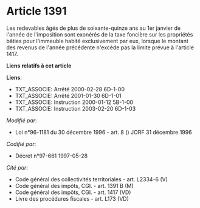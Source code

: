 # Article 1391

Les redevables âgés de plus de soixante-quinze ans au 1er janvier de l'année de l'imposition sont exonérés de la taxe
foncière sur les propriétés bâties pour l'immeuble habité exclusivement par eux, lorsque le montant des revenus de l'année
précédente n'excède pas la limite prévue à l'article 1417.

**Liens relatifs à cet article**

**Liens**:

  - TXT_ASSOCIE: Arrêté 2000-02-28 6D-1-00
  - TXT_ASSOCIE: Arrêté 2001-01-30 6D-1-01
  - TXT_ASSOCIE: Instruction 2000-01-12 5B-1-00
  - TXT_ASSOCIE: Instruction 2003-02-20 6D-1-03

_Modifié par_:

  - Loi n°96-1181 du 30 décembre 1996 - art. 8 () JORF 31 décembre 1996

_Codifié par_:

  - Décret n°97-661 1997-05-28

_Cité par_:

  - Code général des collectivités territoriales - art. L2334-6 (V)
  - Code général des impôts, CGI. - art. 1391 B (M)
  - Code général des impôts, CGI. - art. 1417 (VD)
  - Livre des procédures fiscales - art. L173 (VD)
